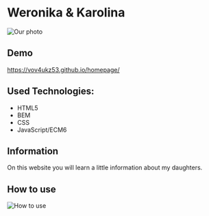 # Weronika & Karolina

![Our photo](https://i.ibb.co/bR4YG6x/W-K.jpg)

## Demo
https://vov4ukz53.github.io/homepage/

## Used Technologies:
- HTML5
- BEM
- CSS
- JavaScript/ECM6

## Information

On this website you will learn a little information about my daughters.

## How to use

![How to use](https://i.ibb.co/JdYmSnj/Animation1.gif)
